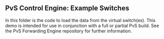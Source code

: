 ## PvS Control Engine: Example Switches

In this folder is the code to load the data from the virtual switch(es). This
demo is intended for use in conjunction with a full or partial PvS build. See
the PvS Forwarding Engine repository for further information.

